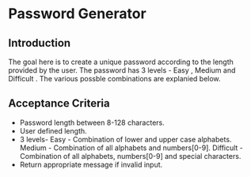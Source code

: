 # Password Generator

## Introduction

The goal here is to create a unique password according to the length provided by the user.
The password has 3 levels - Easy , Medium and Difficult . The various possble combinations are explanied below.

## Acceptance Criteria

* Password length between 8-128 characters.
* User defined length.
* 3 levels- 
    Easy - Combination of lower and upper case alphabets.
    Medium - Combination of all alphabets and numbers[0-9].
    Difficult - Combination of all alphabets, numbers[0-9] and special characters.
* Return appropriate message if invalid input. 

